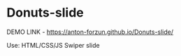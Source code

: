 # Donuts-slide
DEMO LINK - https://anton-forzun.github.io/Donuts-slide/

Use: HTML/CSS/JS Swiper slide
